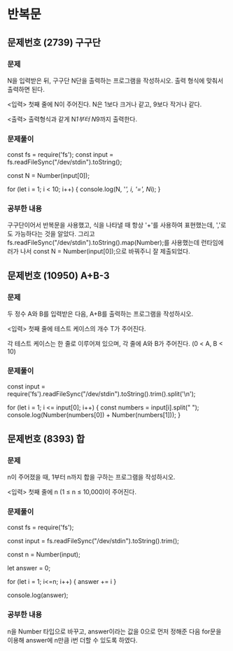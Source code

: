 # 반복문

## 문제번호 (2739) 구구단

### 문제
N을 입력받은 뒤, 구구단 N단을 출력하는 프로그램을 작성하시오. 출력 형식에 맞춰서 출력하면 된다.

<입력>
첫째 줄에 N이 주어진다. N은 1보다 크거나 같고, 9보다 작거나 같다.

<출력>
출력형식과 같게 N*1부터 N*9까지 출력한다.

### 문제풀이
const fs = require('fs');
const input = fs.readFileSync("/dev/stdin").toString();

const N = Number(input[0]);

for (let i = 1; i < 10; i++) {
    console.log(N, '*', i, '=', N*i);
}

### 공부한 내용
구구단이어서 반복문을 사용했고, 식을 나타낼 때 항상 '+'를 사용하여 표현했는데, ','로도 가능하다는 것을 알았다.
그리고 fs.readFileSync("/dev/stdin").toString().map(Number);를 사용했는데 런타임에러가 나서 const N = Number(input[0]);으로
바꿔주니 잘 제출되었다.



## 문제번호 (10950) A+B-3

### 문제
두 정수 A와 B를 입력받은 다음, A+B를 출력하는 프로그램을 작성하시오.

<입력>
첫째 줄에 테스트 케이스의 개수 T가 주어진다.

각 테스트 케이스는 한 줄로 이루어져 있으며, 각 줄에 A와 B가 주어진다. (0 < A, B < 10)

### 문제풀이
const input = require('fs').readFileSync("/dev/stdin").toString().trim().split('\n');

for (let i = 1; i <= input[0]; i++) {
    const numbers = input[i].split(" ");
    console.log(Number(numbers[0]) + Number(numbers[1]));
}



## 문제번호 (8393) 합

### 문제
n이 주어졌을 때, 1부터 n까지 합을 구하는 프로그램을 작성하시오.

<입력>
첫째 줄에 n (1 ≤ n ≤ 10,000)이 주어진다.

### 문제풀이
const fs = require('fs');

const input = fs.readFileSync("/dev/stdin").toString().trim();

const n = Number(input);

let answer = 0;

for (let i = 1; i<=n; i++) {
	answer += i
}

console.log(answer);

### 공부한 내용
n을 Number 타입으로 바꾸고, answer이라는 값을 0으로 먼저 정해준 다음 for문을 이용해 answer에 
n만큼 i번 더할 수 있도록 하였다.
